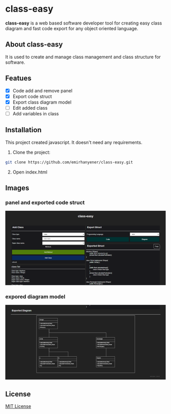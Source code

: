 # class-easy
**class-easy** is a web based software developer tool for creating easy class diagram and fast code export for any object oriented language. 
## About class-easy
It is used to create and manage class management and class structure for software.

## Featues
- [X] Code add and remove panel
- [X] Export code struct
- [X] Export class diagram model
- [ ] Edit added class
- [ ] Add variables in class

## Installation
This project created javascript. It doesn't need any requirements.
1. Clone the project:
```bash
git clone https://github.com/emirhanyener/class-easy.git
```
2. Open index.html


## Images

### panel and exported code struct
![Screenshot](https://github.com/emirhanyener/class-easy/blob/main/images/main_panel.PNG)

### expored diagram model
![Screenshot](https://github.com/emirhanyener/class-easy/blob/main/images/diagram_exported.PNG)

## License
[MIT License](LICENSE)
